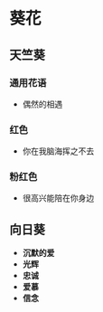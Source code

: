 # 葵花

## 天竺葵

### 通用花语

- 偶然的相遇

### 红色

- 你在我脑海挥之不去

### 粉红色

- 很高兴能陪在你身边

## 向日葵

- **沉默的爱**
- **光辉**
- **忠诚**
- **爱慕**
- **信念**

